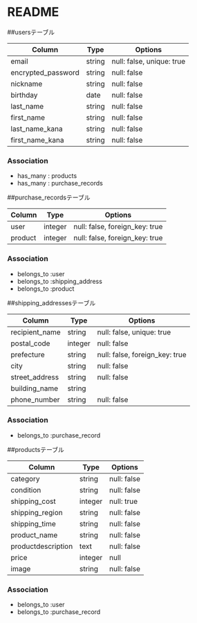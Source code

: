 # README
##usersテーブル

| Column              | Type   | Options     |
| ------------------  | ------ | ----------- |
| email	              | string | null: false, unique: true |
| encrypted_password	| string | null: false |
| nickname	          | string | null: false |
| birthday	          | date	 | null: false |
| last_name	          | string | null: false |
| first_name	        | string | null: false |
| last_name_kana	    | string | null: false |
| first_name_kana	    | string | null: false |

### Association

- has_many : products 
- has_many : purchase_records


##purchase_recordsテーブル

| Column             | Type   | Options     |
| ------------------ | ------ | ----------- |
| user               | integer| null: false, foreign_key: true |
| product            | integer| null: false, foreign_key: true |

### Association

- belongs_to :user
- belongs_to :shipping_address
- belongs_to :product 


##shipping_addressesテーブル

| Column             | Type   | Options     |
| ------------------ | ------ | ----------- | 
| recipient_name	   | string | null: false, unique: true |
| postal_code	       | integer| null: false |
| prefecture	       | string	| null: false, foreign_key: true|
| city	             | string	| null: false | 
| street_address     | string	| null: false |
| building_name      | string	| 
| phone_number	     | string	| null: false |

### Association

- belongs_to :purchase_record



##productsテーブル

| Column             | Type   | Options     |
| ------------------ | ------ | ----------- |
| category           | string	| null: false |
| condition          | string	| null: false |
| shipping_cost      | integer| null: true  |
| shipping_region    | string	| null: false |
| shipping_time      | string	| null: false |
| product_name       | string	| null: false |
| productdescription | text	  | null: false |
| price              | integer| null        |
| image              | string | null: false |

### Association

- belongs_to :user
- belongs_to :purchase_record


